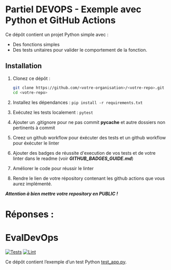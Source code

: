 # Partiel DEVOPS - Exemple avec Python et GitHub Actions

Ce dépôt contient un projet Python simple avec :

- Des fonctions simples
- Des tests unitaires pour valider le comportement de la fonction.

## Installation

1. Clonez ce dépôt :
   ```bash
   git clone https://github.com/<votre-organisation>/<votre-repo>.git
   cd <votre-repo>

2. Installez les dépendances :
```pip install -r requirements.txt```

3. Exécutez les tests localement :
```pytest```

4. Ajouter un .gitignore pour ne pas commit __pycache__ et autre dossiers non pertinents à commit 

4. Creez un github workflow pour éxécuter des tests et  un github workflow pour éxécuter le linter 

5. Ajouter des badges de réussite d'execution de vos tests et de votre linter dans le readme (voir ***GITHUB_BADGES_GUIDE.md***)

6. Améliorer le code pour réussir le linter

7. Rendre le lien de votre répository contenant les github actions que vous aurez implémenté. 

***Attention à bien mettre votre repository en PUBLIC !***


# Réponses : 
# EvalDevOps

[![Tests](https://github.com/Idealogiks/EvalDevOps/actions/workflows/python-app.yml/badge.svg)](https://github.com/Idealogiks/EvalDevOps/actions/workflows/python-app.yml)
[![Lint](https://github.com/Idealogiks/EvalDevOps/actions/workflows/lint.yml/badge.svg)](https://github.com/Idealogiks/EvalDevOps/actions/workflows/pylint.yml)

Ce dépôt contient l’exemple d’un test Python [test_app.py](https://github.com/Idealogiks/EvalDevOps/blob/main/test_app.py).
